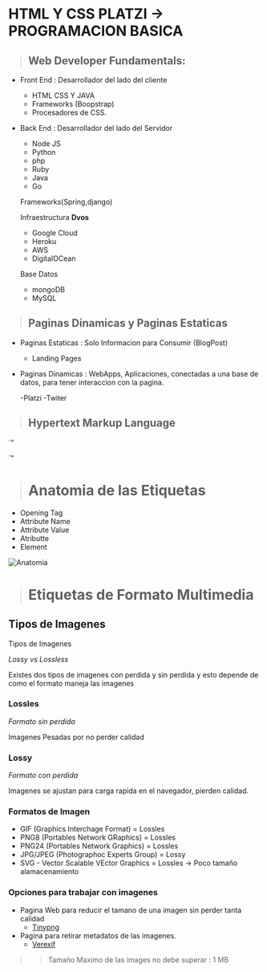 # HTML Y CSS PLATZI -> PROGRAMACION BASICA

> ## Web Developer Fundamentals:

- Front End : Desarrollador del lado del cliente

    - HTML CSS Y JAVA
    - Frameworks (Boopstrap)
    - Procesadores de CSS.


- Back End : Desarrollador del lado del Servidor
    - Node JS
    - Python
    - php
    - Ruby
    - Java
    - Go

  Frameworks(Spring,django)

  Infraestructura **Dvos**

    - Google Cloud
    - Heroku
    - AWS
    - DigitalOCean

  Base Datos

    - mongoDB
    - MySQL

> ## Paginas Dinamicas y Paginas Estaticas

- Paginas Estaticas : Solo Informacion para Consumir (BlogPost)
    - Landing Pages


- Paginas Dinamicas : WebApps, Aplicaciones, conectadas a una base de datos, para tener interaccion con la pagina.

  -Platzi
  -Twiter

> ## Hypertext Markup Language

`"
<!DOCTYPE html>
<html lang="es">
<head>
    <meta charset="UTF-8">
    <meta http-equiv="X-UA-Compatible" content="IE=edge">
    <meta name="viewport" content="width=device-width, initial-scale=1.0">
    <title>Pagina Web</title>
</head>
<body>

</body>
</html>
 `"

> # Anatomia de las Etiquetas

- Opening Tag
- Attribute Name
- Attribute Value
- Atributte
- Element

![Anatomia](https://i.postimg.cc/k4s9SqbT/Anatom-a-de-Etiqueta.png)

> # Etiquetas de Formato Multimedia

## Tipos de Imagenes

Tipos de Imagenes

*Lossy vs Lossless*

Existes dos tipos de imagenes con perdida y sin perdida y esto depende de como el formato maneja las imagenes

### Lossles

*Formato sin perdida*

Imagenes Pesadas por no perder calidad

### Lossy

*Formato con perdida*

Imagenes se ajustan para carga rapida en el navegador, pierden calidad.

### Formatos de Imagen

- GIF (Graphics Interchage Format) = Lossles
- PNG8 (Portables Network GRaphics) = Lossles
- PNG24 (Portables Network Graphics) = Lossles
- JPG/JPEG (Photographoc Experts Group) = Lossy
- SVG - Vector Scalable VEctor Graphics = Lossles -> Poco tamaño alamacenamiento

### Opciones para trabajar con imagenes

- Pagina Web para reducir el tamano de una imagen sin perder tanta calidad
  - [Tinypng](https://tinypng.com/)
- Pagina para retirar metadatos de las imagenes.
  - [Verexif](https://www.verexif.com/)

>>Tamaño Maximo de las images no debe superar : 1 MB

